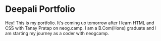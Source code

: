 # Deepali Portfolio

Hey! This is my portfolio. It's coming uo tomorrow after I learn HTML and CSS with Tanay Pratap on neog.camp. 
I am a B.Com(Hons) graduate and I am starting my journey as a coder with neogcamp.